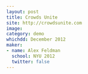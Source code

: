 ```yaml
---
layout: post
title: Crowds Unite
site: http://crowdsunite.com
image:
category: demo 
whichdd: December 2012
maker:
- name: Alex Feldman
  school: NYU 2012
  twitter: false
---
```


